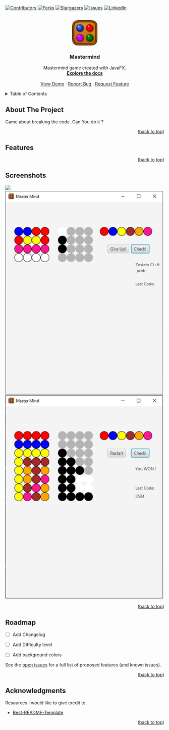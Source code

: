   <a name="readme-top"></a>

[![Contributors][contributors-shield]][contributors-url]
[![Forks][forks-shield]][forks-url]
[![Stargazers][stars-shield]][stars-url]
[![Issues][issues-shield]][issues-url]
[![LinkedIn][linkedin-shield]][linkedin-url]



<!-- PROJECT LOGO -->
<br />
<div align="center">
  <a href="https://github.com/Remigiusz-Gabryel/MasterMindGame">
    <img src="images/icon.png" alt="Logo" width="80" height="80">
  </a>

<h3 align="center">Mastermind</h3>


  <p align="center">
    Mastermind game created with JavaFX.
    <br />
    <a href="https://github.com/Remigiusz-Gabryel/Mastermind"><strong>Explore the docs</strong></a>
    <br />
    <br />
    <a href="https://github.com/Remigiusz-Gabryel/Mastermind">View Demo</a>
    ·
    <a href="https://github.com/Remigiusz-Gabryel/Mastermind/issues">Report Bug</a>
    ·
    <a href="https://github.com/Remigiusz-Gabryel/Mastermind/issues">Request Feature</a>
  </p>
</div>


<!-- TABLE OF CONTENTS -->
<details>
  <summary>Table of Contents</summary>
  <ol>
    <li><a href="#about-the-project">About The Project</a></li>
    <li><a href="#features">Features</a></li>
    <li><a href="#screenshots">Screenshots</a></li>
    <li><a href="#roadmap">Roadmap</a></li>
    <li><a href="#acknowledgments">Acknowledgments</a></li>
  </ol>
</details>


## About The Project
 Game about breaking the code. Can You do it ? 

<p align="right">(<a href="#readme-top">back to top</a>)</p>

## Features




<p align="right">(<a href="#readme-top">back to top</a>)</p>


## Screenshots

<img src="screenshots/initital-stage.png" width="500"><br>
<img src="screenshots/game-stage.png" width="500"><br>
<img src="screenshots/winning-stage.png" width="500"><br>

<p align="right">(<a href="#readme-top">back to top</a>)</p>

<!-- ROADMAP -->
## Roadmap

- [ ] Add Changelog
- [ ] Add Difficulty level 
- [ ] Add background colors



See the [open issues](https://github.com/Remigiusz-Gabryel/MasterMindGame/issues) for a full list of proposed features (and known issues).

<p align="right">(<a href="#readme-top">back to top</a>)</p>

<!-- ACKNOWLEDGMENTS -->
## Acknowledgments

Resources I would like to give credit to. 

* [Best-README-Template](https://github.com/othneildrew/Best-README-Template)



<p align="right">(<a href="#readme-top">back to top</a>)</p>


<!-- MARKDOWN LINKS & IMAGES -->
<!-- https://www.markdownguide.org/basic-syntax/#reference-style-links -->
[contributors-shield]: https://img.shields.io/github/contributors/Remigiusz-Gabryel/Mastermind.svg?style=for-the-badge
[contributors-url]: https://github.com/Remigiusz-Gabryel/Mastermind/graphs/contributors
[forks-shield]: https://img.shields.io/github/forks/Remigiusz-Gabryel/Mastermind.svg?style=for-the-badge
[forks-url]: https://github.com/Remigiusz-Gabryel/Mastermind/network/members
[stars-shield]: https://img.shields.io/github/stars/Remigiusz-Gabryel/Mastermind.svg?style=for-the-badge
[stars-url]: https://github.com/Remigiusz-Gabryel/Mastermind/stargazers
[issues-shield]: https://img.shields.io/github/issues/Remigiusz-Gabryel/Mastermind.svg?style=for-the-badge
[issues-url]: https://github.com/Remigiusz-Gabryel/Mastermind/issues
[linkedin-shield]: https://img.shields.io/badge/-LinkedIn-black.svg?style=for-the-badge&logo=linkedin&colorB=555
[linkedin-url]: https://www.linkedin.com/in/remigiusz-gabryel
